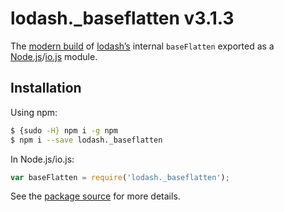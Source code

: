 # lodash._baseflatten v3.1.3

The [modern build](https://github.com/lodash/lodash/wiki/Build-Differences) of [lodash’s](https://lodash.com/) internal `baseFlatten` exported as a [Node.js](http://nodejs.org/)/[io.js](https://iojs.org/) module.

## Installation

Using npm:

```bash
$ {sudo -H} npm i -g npm
$ npm i --save lodash._baseflatten
```

In Node.js/io.js:

```js
var baseFlatten = require('lodash._baseflatten');
```

See the [package source](https://github.com/lodash/lodash/blob/3.1.3-npm-packages/lodash._baseflatten) for more details.

